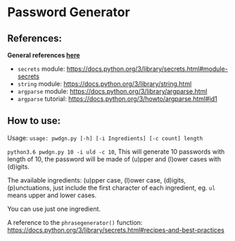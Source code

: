 # Password Generator

## References:

**General references [here](/../../#general-references-important)**

- `secrets` module: https://docs.python.org/3/library/secrets.html#module-secrets
- `string` module: https://docs.python.org/3/library/string.html
- `argparse` module: https://docs.python.org/3/library/argparse.html
- `argparse` tutorial: https://docs.python.org/3/howto/argparse.html#id1

## How to use:
Usage: `usage: pwdgn.py [-h] [-i Ingredients] [-c count] length`

`python3.6 pwdgn.py 10 -i uld -c 10`, This will generate 10 passwords with length of 10, the password will be made of (u)pper and (l)ower cases with (d)igits.

The available ingredients: (u)pper case, (l)ower case, (d)igits, (p)unctuations, just include the first character of each ingredient, eg. `ul` means upper and lower cases.

You can use just one ingredient. 

A reference to the `phrasegenerator()` function: https://docs.python.org/3/library/secrets.html#recipes-and-best-practices
